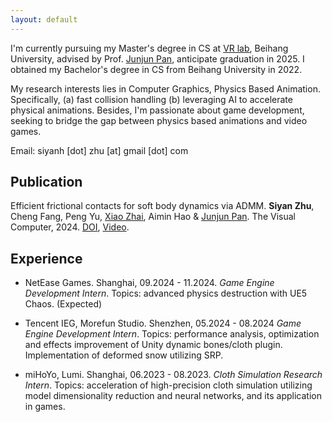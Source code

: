 ```yaml
---
layout: default
---
```


I'm currently pursuing my Master's degree in CS at [VR lab](https://vrlab.buaa.edu.cn/), Beihang University, advised by Prof. [Junjun Pan](https://shi.buaa.edu.cn/junjun_pan), anticipate graduation in 2025. I obtained my Bachelor's degree in CS from Beihang University in 2022.

My research interests lies in Computer Graphics, Physics Based Animation. Specifically, (a) fast collision handling (b) leveraging AI to accelerate physical animations. 
Besides, I'm passionate about game development, seeking to bridge the gap between physics based animations and video games.

Email: siyanh [dot] zhu [at] gmail [dot] com

## Publication


Efficient frictional contacts for soft body dynamics via ADMM. **Siyan Zhu**, Cheng Fang, Peng Yu, [Xiao Zhai](https://zhai-xiao.github.io/), Aimin Hao & [Junjun Pan](https://shi.buaa.edu.cn/junjun_pan). The Visual Computer, 2024. 
[DOI](https://doi.org/10.1007/s00371-024-03438-8), [Video](https://www.youtube.com/watch?v=rUBcgffdxtQ).


## Experience

- NetEase Games. Shanghai, 09.2024 - 11.2024. 
  *Game Engine Development Intern*. 
  Topics: advanced physics destruction with UE5 Chaos. (Expected)

- Tencent IEG, Morefun Studio. Shenzhen, 05.2024 - 08.2024
  *Game Engine Development Intern*.
  Topics: performance analysis, optimization and effects improvement of Unity dynamic bones/cloth plugin. Implementation of deformed snow utilizing SRP.

- miHoYo, Lumi. Shanghai, 06.2023 - 08.2023. 
  *Cloth Simulation Research Intern*.
  Topics: acceleration of high-precision cloth simulation utilizing model dimensionality reduction and neural networks, and its application in games.


